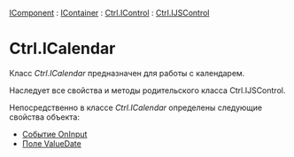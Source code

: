 ﻿---
Title: Компонент ICalendar
Link: Com.Ctrl.ICalendar
---

[IComponent](topic:Com.Custom.ComClasses.IComponent.Default) :
[IContainer](topic:Com.Custom.ComClasses.IContainer.Default) :
[Ctrl.IControl](topic:Com.Custom.ComClasses.Ctrl.IControl.Default) :
[Ctrl.IJSControl](topic:Com.Custom.ComClasses.Ctrl.IJSControl.Default)

# Ctrl.ICalendar

Класс *Ctrl.ICalendar* предназначен для работы с календарем.

Наследует все свойства и методы родительского класса Ctrl.IJSControl.

Непосредственно в классе *Ctrl.ICalendar* определены следующие свойства объекта:
* [Событие OnInput](OnInput)
* [Поле ValueDate](ValueDate)






